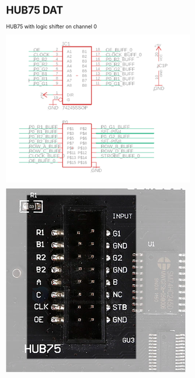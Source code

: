 
# HUB75 DAT 




HUB75 with logic shifter on channel 0

![](22-29-13-05-07-2023.png)


![](2024-01-14-16-31-06.png)